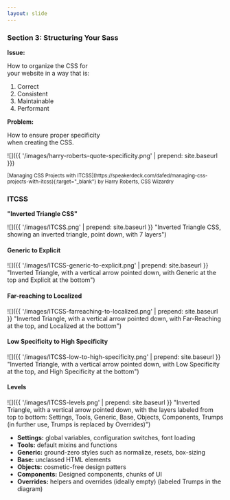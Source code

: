 ```yaml
---
layout: slide
---
```


<section>

### Section 3: Structuring Your Sass

</section>

<section>

**Issue:**

How to organize the CSS for <br>your website in a way that is:

<ol>
<li class="fragment">Correct</li>
<li class="fragment">Consistent</li>
<li class="fragment">Maintainable</li>
<li class="fragment">Performant</li>
</ol>

</section>

<section>

**Problem:**

How to ensure proper specificity <br />
when creating the CSS.

![]({{ '/images/harry-roberts-quote-specificity.png' | prepend: site.baseurl }})

<small>
[Managing CSS Projects with ITCSS](https://speakerdeck.com/dafed/managing-css-projects-with-itcss){:target="_blank"} by Harry Roberts, CSS Wizardry
</small>

</section>

<section>

### ITCSS

**"Inverted Triangle CSS"**

![]({{ '/images/ITCSS.png' | prepend: site.baseurl }} "Inverted Triangle CSS, showing an inverted triangle, point down, with 7 layers")

</section>

<section>

#### Generic to Explicit

![]({{ '/images/ITCSS-generic-to-explicit.png' | prepend: site.baseurl }} "Inverted Triangle, with a vertical arrow pointed down, with Generic at the top and Explicit at the bottom")

</section>

<section>

#### Far-reaching to Localized

![]({{ '/images/ITCSS-farreaching-to-localized.png' | prepend: site.baseurl }} "Inverted Triangle, with a vertical arrow pointed down, with Far-Reaching at the top, and Localized at the bottom")

</section>

<section>

#### Low Specificity to High Specificity

![]({{ '/images/ITCSS-low-to-high-specificity.png' | prepend: site.baseurl }} "Inverted Triangle, with a vertical arrow pointed down, with Low Specificity at the top, and High Specificity at the bottom")

</section>

<section>

#### Levels

![]({{ '/images/ITCSS-levels.png' | prepend: site.baseurl }} "Inverted Triangle, with a vertical arrow pointed down, with the layers labeled from top to bottom: Settings, Tools, Generic, Base, Objects, Components, Trumps (in further use, Trumps is replaced by Overrides)")

</section>

<section>

* **Settings:** global variables, configuration switches, font loading
* **Tools:** default mixins and functions
* **Generic:** ground-zero styles such as normalize, resets,
  box-sizing
* **Base:** unclassed HTML elements
* **Objects:** cosmetic-free design patters
* **Components:** Designed components, chunks of UI
* **Overrides:** helpers and overrides (ideally empty) (labeled Trumps
  in the diagram)

</section>
